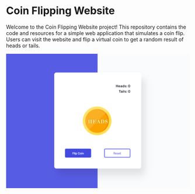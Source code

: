 # Coin Flipping Website

Welcome to the Coin Flipping Website project! This repository contains the code and resources for a simple web application that simulates a coin flip. 
Users can visit the website and flip a virtual coin to get a random result of heads or tails.

![My app](https://github.com/Felix-Red/CoinFlip/blob/master/Screenshot%202024-08-03%20120236.png)
